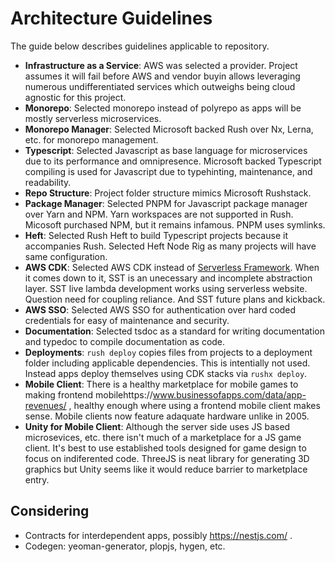 # Architecture Guidelines

The guide below describes guidelines applicable to repository.

* **Infrastructure as a Service**: AWS was selected a provider. Project assumes it will fail before AWS and vendor buyin allows leveraging numerous undifferentiated services which outweighs being cloud agnostic for this project.
* **Monorepo**: Selected monorepo instead of polyrepo as apps will be mostly serverless microservices.
* **Monorepo Manager**: Selected Microsoft backed Rush over Nx, Lerna, etc. for monorepo management.  
* **Typescript**: Selected Javascript as base language for microservices due to its performance and omnipresence. Microsoft backed Typescript compiling is used for Javascript due to typehinting, maintenance, and readability.  
* **Repo Structure**: Project folder structure mimics Microsoft Rushstack.
* **Package Manager**: Selected PNPM for Javascript package manager over Yarn and NPM. Yarn workspaces are not supported in Rush. Micosoft purchased NPM, but it remains infamous. PNPM uses symlinks.
* **Heft**: Selected Rush Heft to build Typescript projects because it accompanies Rush. Selected Heft Node Rig as many projects will have same configuration.
* **AWS CDK**: Selected AWS CDK instead of [Serverless Framework](https://github.com/serverless-stack/serverless-stack). When it comes down to it, SST is an unecessary and incomplete abstraction layer. SST live lambda development works using serverless website. Question need for coupling reliance. And SST future plans and kickback.
* **AWS SSO**: Selected AWS SSO for authentication over hard coded credentials for easy of maintenance and security.
* **Documentation**: Selected tsdoc as a standard for writing documentation and typedoc to compile documentation as code.
* **Deployments**: `rush deploy` copies files from projects to a deployment folder including applicable dependencies. This is intentially not used. Instead apps deploy themselves using CDK stacks via `rushx deploy`.
* **Mobile Client**: There is a healthy marketplace for mobile games to making frontend mobilehttps://www.businessofapps.com/data/app-revenues/ , healthy
enough where using a frontend mobile client makes sense. Mobile clients now feature adaquate hardware unlike in 2005.
* **Unity for Mobile Client**: Although the server side uses JS based microsevices, etc. there isn't much of a marketplace for a JS game client. It's best to use established tools designed for game design to focus on indiferented code. ThreeJS is neat library for generating 3D graphics but Unity seems like it would reduce barrier to marketplace entry.



## Considering

* Contracts for interdependent apps, possibly https://nestjs.com/ .
* Codegen: yeoman-generator, plopjs, hygen, etc.
